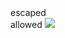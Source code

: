 <div class="a">escaped</div>
<span class="a">allowed</span>
<span onclick="alert('haxx');"></span>
<span class="a" onclick="alert('haxx');"></span>
<img src="x" onerror="alert('haxx');"/>
<span foo="bar"></span>
